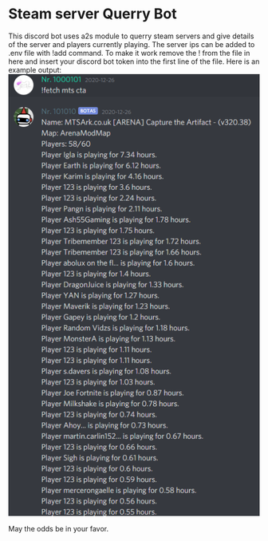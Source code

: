 # Steam server Querry Bot

This discord bot uses a2s module to querry steam servers and give details of the server and players currently playing.
The server ips can be added to .env file with !add command. To make it work remove the ! from the file in here and insert your discord bot token into the first line of the file.
Here is an example output:
![alt text](https://github.com/Nr-1000101/QB/blob/main/bot.png?raw=true)

May the odds be in your favor.
